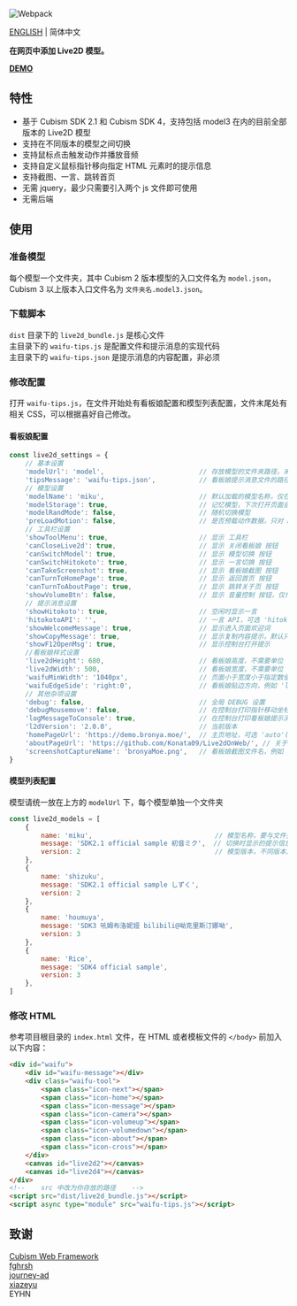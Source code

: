 ![Webpack](https://github.com/Konata09/Live2dOnWeb/workflows/Webpack/badge.svg)

[ENGLISH](https://github.com/Konata09/Live2dOnWeb/blob/master/README.md) | 简体中文

**在网页中添加 Live2D 模型。**

**[DEMO](https://demo.bronya.moe)**

## 特性

- 基于 Cubism SDK 2.1 和 Cubism SDK 4，支持包括 model3 在内的目前全部版本的 Live2D 模型
- 支持在不同版本的模型之间切换
- 支持鼠标点击触发动作并播放音频
- 支持自定义鼠标指针移向指定 HTML 元素时的提示信息
- 支持截图、一言、跳转首页
- 无需 jquery，最少只需要引入两个 js 文件即可使用
- 无需后端

## 使用

### 准备模型

每个模型一个文件夹，其中 Cubism 2 版本模型的入口文件名为 `model.json`，Cubism 3 以上版本入口文件名为 `文件夹名.model3.json`。

### 下载脚本

`dist` 目录下的 `live2d_bundle.js` 是核心文件  
主目录下的 `waifu-tips.js` 是配置文件和提示消息的实现代码  
主目录下的 `waifu-tips.json` 是提示消息的内容配置，非必须

### 修改配置

打开 `waifu-tips.js`，在文件开始处有看板娘配置和模型列表配置，文件末尾处有相关 CSS，可以根据喜好自己修改。

#### 看板娘配置

```js
const live2d_settings = {
    // 基本设置
    'modelUrl': 'model',                        // 存放模型的文件夹路径，末尾不需要斜杠
    'tipsMessage': 'waifu-tips.json',           // 看板娘提示消息文件的路径，可以留空不加载
    // 模型设置
    'modelName': 'miku',                        // 默认加载的模型名称，仅在无本地记录的情况下有效
    'modelStorage': true,                       // 记忆模型，下次打开页面会加载上次选择的模型
    'modelRandMode': false,                     // 随机切换模型
    'preLoadMotion': false,                     // 是否预载动作数据，只对 model3 模型有效，不预载可以提高 model3 模型的加载速度，但可能导致首次触发动作时卡顿
    // 工具栏设置
    'showToolMenu': true,                       // 显示 工具栏
    'canCloseLive2d': true,                     // 显示 关闭看板娘 按钮
    'canSwitchModel': true,                     // 显示 模型切换 按钮
    'canSwitchHitokoto': true,                  // 显示 一言切换 按钮
    'canTakeScreenshot': true,                  // 显示 看板娘截图 按钮
    'canTurnToHomePage': true,                  // 显示 返回首页 按钮
    'canTurnToAboutPage': true,                 // 显示 跳转关于页 按钮
    'showVolumeBtn': false,                     // 显示 音量控制 按钮，仅作显示，相关逻辑需自己实现
    // 提示消息设置
    'showHitokoto': true,                       // 空闲时显示一言
    'hitokotoAPI': '',                          // 一言 API，可选 'hitokoto.cn'(默认), 'lwl12.com', 'jinrishici.com'(古诗词), 'fghrsh.net'
    'showWelcomeMessage': true,                 // 显示进入页面欢迎词
    'showCopyMessage': true,                    // 显示复制内容提示，默认只对 '#articleContent' 元素内的复制进行监视，如果你的文章内容不在这个标签下，可以在下方搜索并修改
    'showF12OpenMsg': true,                     // 显示控制台打开提示
    //看板娘样式设置
    'live2dHeight': 680,                        // 看板娘高度，不需要单位
    'live2dWidth': 500,                         // 看板娘宽度，不需要单位
    'waifuMinWidth': '1040px',                  // 页面小于宽度小于指定数值时隐藏看板娘，例如 'disable'(禁用)，推荐'1040px'
    'waifuEdgeSide': 'right:0',                 // 看板娘贴边方向，例如 'left:0'(靠左 0px)，'right:30'(靠右 30px)
    // 其他杂项设置
    'debug': false,                             // 全局 DEBUG 设置
    'debugMousemove': false,                    // 在控制台打印指针移动坐标，仅在 debug 为 true 时可用
    'logMessageToConsole': true,                // 在控制台打印看板娘提示消息
    'l2dVersion': '2.0.0',                      // 当前版本
    'homePageUrl': 'https://demo.bronya.moe/',  // 主页地址，可选 'auto'(自动), '{URL 网址}'
    'aboutPageUrl': 'https://github.com/Konata09/Live2dOnWeb/', // 关于页地址, '{URL 网址}'
    'screenshotCaptureName': 'bronyaMoe.png',   // 看板娘截图文件名，例如 'live2d.png'
}
```

#### 模型列表配置

模型请统一放在上方的 `modelUrl` 下，每个模型单独一个文件夹

```js
const live2d_models = [
    {
        name: 'miku',                               // 模型名称，要与文件夹名相同
        message: 'SDK2.1 official sample 初音ミク',  // 切换时显示的提示信息
        version: 2                                  // 模型版本，不同版本入口文件不同： 2: model.json 或 3: 模型名.model3.json
    },
    {
        name: 'shizuku',
        message: 'SDK2.1 official sample しずく',
        version: 2
    },
    {
        name: 'houmuya',
        message: 'SDK3 吼姆布洛妮娅 bilibili@呦克里斯汀娜呦',
        version: 3
    },
    {
        name: 'Rice',
        message: 'SDK4 official sample',
        version: 3
    },
]
```

### 修改 HTML

参考项目根目录的 `index.html` 文件，在 HTML 或者模板文件的 `</body>` 前加入以下内容：  

```html
<div id="waifu">
    <div id="waifu-message"></div>
    <div class="waifu-tool">
        <span class="icon-next"></span>
        <span class="icon-home"></span>
        <span class="icon-message"></span>
        <span class="icon-camera"></span>
        <span class="icon-volumeup"></span>
        <span class="icon-volumedown"></span>
        <span class="icon-about"></span>
        <span class="icon-cross"></span>
    </div>
    <canvas id="live2d2"></canvas>
    <canvas id="live2d4"></canvas>
</div>
<!--    src 中改为你存放的路径    -->
<script src="dist/live2d_bundle.js"></script>
<script async type="module" src="waifu-tips.js"></script>
```

## 致谢

[Cubism Web Framework](https://github.com/Live2D/CubismWebFramework)  
[fghrsh](https://www.fghrsh.net/post/123.html)  
[journey-ad](https://github.com/journey-ad/live2d_src)  
[xiazeyu](https://github.com/xiazeyu/live2d-widget.js)  
EYHN
